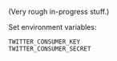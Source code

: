 
(Very rough in-progress stuff.)

Set environment variables:
    
    TWITTER_CONSUMER_KEY
    TWITTER_CONSUMER_SECRET
